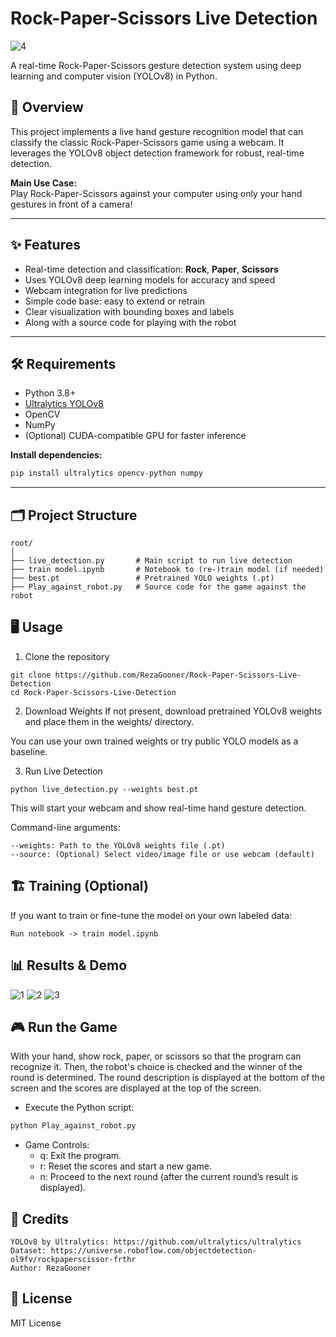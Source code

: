 # Rock-Paper-Scissors Live Detection

![4](https://github.com/user-attachments/assets/778c2042-a18c-4e8a-bab9-4970d580b40e)

A real-time Rock-Paper-Scissors gesture detection system using deep learning and computer vision (YOLOv8) in Python.

## 🚀 Overview

This project implements a live hand gesture recognition model that can classify the classic Rock-Paper-Scissors game using a webcam. It leverages the YOLOv8 object detection framework for robust, real-time detection.

**Main Use Case:**  
Play Rock-Paper-Scissors against your computer using only your hand gestures in front of a camera!

---

## ✨ Features

- Real-time detection and classification: **Rock**, **Paper**, **Scissors**
- Uses YOLOv8 deep learning models for accuracy and speed
- Webcam integration for live predictions
- Simple code base: easy to extend or retrain
- Clear visualization with bounding boxes and labels
- Along with a source code for playing with the robot

---

## 🛠️ Requirements

- Python 3.8+
- [Ultralytics YOLOv8](https://github.com/ultralytics/ultralytics)
- OpenCV
- NumPy
- (Optional) CUDA-compatible GPU for faster inference

**Install dependencies:**
```bash
pip install ultralytics opencv-python numpy
```

---

## 🗂️ Project Structure

```
root/
│
├── live_detection.py       # Main script to run live detection
├── train model.ipynb       # Notebook to (re-)train model (if needed)
├── best.pt                 # Pretrained YOLO weights (.pt)
├── Play_against_robot.py   # Source code for the game against the robot

```

## 🖥️ Usage
1. Clone the repository
```
git clone https://github.com/RezaGooner/Rock-Paper-Scissors-Live-Detection
cd Rock-Paper-Scissors-Live-Detection
```
2. Download Weights
If not present, download pretrained YOLOv8 weights and place them in the weights/ directory.

You can use your own trained weights or try public YOLO models as a baseline.

3. Run Live Detection
```
python live_detection.py --weights best.pt
```
This will start your webcam and show real-time hand gesture detection.

Command-line arguments:
```
--weights: Path to the YOLOv8 weights file (.pt)
--source: (Optional) Select video/image file or use webcam (default)
```


## 🏗️ Training (Optional)
If you want to train or fine-tune the model on your own labeled data:

```
Run notebook -> train model.ipynb
```


## 📊 Results & Demo
![1](https://github.com/user-attachments/assets/3870cc0c-12ec-4199-940e-c12158a9598c)
![2](https://github.com/user-attachments/assets/a6894520-46c5-4f58-bed9-d1e12a29c8f7)
![3](https://github.com/user-attachments/assets/9d5e99bd-5dc7-426b-a4af-268ca03457b2)

## 🎮 Run the Game

With your hand, show rock, paper, or scissors so that the program can recognize it.
Then, the robot's choice is checked and the winner of the round is determined. 
The round description is displayed at the bottom of the screen and the scores are displayed at the top of the screen.

- Execute the Python script:
```bash
python Play_against_robot.py
```

- Game Controls:
  - q: Exit the program.
  - r: Reset the scores and start a new game.
  - n: Proceed to the next round (after the current round’s result is displayed).
 

## 🙏 Credits
```
YOLOv8 by Ultralytics: https://github.com/ultralytics/ultralytics
Dataset: https://universe.roboflow.com/objectdetection-ol9fv/rockpaperscissor-frthr
Author: RezaGooner
```

## 📄 License
MIT License
